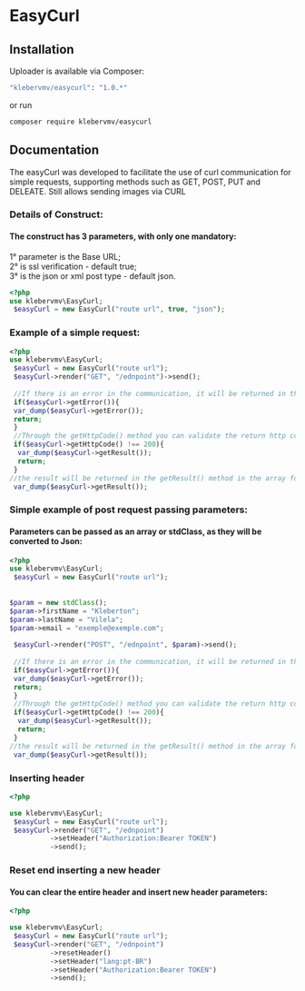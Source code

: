 # EasyCurl

## Installation

Uploader is available via Composer:

```bash
"klebervmv/easycurl": "1.0.*"
```

or run

```bash
composer require klebervmv/easycurl
```

## Documentation

The easyCurl was developed to facilitate the use of curl communication for simple requests, supporting methods such as
GET, POST, PUT and DELEATE. Still allows sending images via CURL

### Details of Construct:
#### The construct has 3 parameters, with only one mandatory:
1° parameter is the Base URL;<br>
2° is ssl verification - default true;<br>
3° is the json or xml post type - default json.

```PHP
<?php
use klebervmv\EasyCurl;
 $easyCurl = new EasyCurl("route url", true, "json");
```

### Example of a simple request:

```PHP
<?php
use klebervmv\EasyCurl;
 $easyCurl = new EasyCurl("route url");
 $easyCurl->render("GET", "/ednpoint")->send();
 
 //If there is an error in the communication, it will be returned in the getError() method;
 if($easyCurl->getError()){
 var_dump($easyCurl->getError());
 return;
 }
 //Through the getHttpCode() method you can validate the return http code
 if($easyCurl->getHttpCode() !== 200){
  var_dump($easyCurl->getResult());
  return;
 }
//the result will be returned in the getResult() method in the array format
 var_dump($easyCurl->getResult());
```

### Simple example of post request passing parameters:

#### Parameters can be passed as an array or stdClass, as they will be converted to Json:

```PHP
<?php
use klebervmv\EasyCurl;
 $easyCurl = new EasyCurl("route url");
 
 
$param = new stdClass();
$param->firstName = "Kleberton";
$param->lastName = "Vilela";
$param->email = "exemple@exemple.com";
 
 $easyCurl->render("POST", "/ednpoint", $param)->send();
 
 //If there is an error in the communication, it will be returned in the getError() method;
 if($easyCurl->getError()){
 var_dump($easyCurl->getError());
 return;
 }
 //Through the getHttpCode() method you can validate the return http code
 if($easyCurl->getHttpCode() !== 200){
  var_dump($easyCurl->getResult());
  return;
 }
//the result will be returned in the getResult() method in the array format
 var_dump($easyCurl->getResult());
```

### Inserting header

```PHP
<?php

use klebervmv\EasyCurl;
 $easyCurl = new EasyCurl("route url");
 $easyCurl->render("GET", "/ednpoint")
          ->setHeader("Authorization:Bearer TOKEN")
          ->send();

```

### Reset end inserting a new header
#### You can clear the entire header and insert new header parameters:
```PHP
<?php

use klebervmv\EasyCurl;
 $easyCurl = new EasyCurl("route url");
 $easyCurl->render("GET", "/ednpoint")
          ->resetHeader()
          ->setHeader("lang:pt-BR")
          ->setHeader("Authorization:Bearer TOKEN")
          ->send();
```
